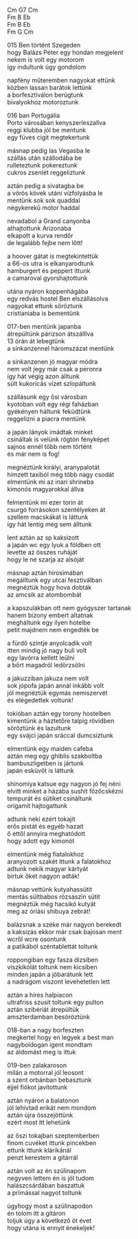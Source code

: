 Cm G7 Cm   
Fm B Eb   
Fm B Eb   
Fm G Cm   
   
015 Ben történt Szegeden   
hogy Balázs Péter egy hondan megjelent   
nekem is volt egy motorom   
így indultunk úgy gondolom   
   
napfény műteremben nagyokat ettünk   
közben lassan barátok lettünk   
a borfesztiválon berúgtunk   
bivalyokhoz motoroztunk   
   
016 ban Portugália   
Porto városában kenyszerleszallva   
reggi klubba jól be mentunk   
egy füves cigit megtekertunk   
   
másnap pedig las Vegasba le   
szállás után szállodába be   
rulleteztunk pokereztunk   
cukros zsenlét reggeliztunk   
   
aztán pedig a sivatagba be   
a vörös kövek utáni vízfolyásba le   
mentünk sok sok quaddal   
négykerekű motor haddal   
   
nevadabol a Grand canyonba   
athajtottunk Arizonába   
elkapott a kurva rendőr   
de legalább fejbe nem lőtt!   
   
a hoover gátat is megtekintettük   
 a 66-os utra is elkanyarodtunk   
hamburgert és peppert ittunk   
a camaroval gyorshajtottunk   
   
utána nyáron koppenhágába   
egy redvás hostel Ben elszállásolva   
nagyokat ettunk söröztunk   
cristianiaba is bementünk   
   
017-ben mentünk japanba   
átrepültünk párizson átszálllva   
13 órán át lebegtünk   
a sinkanzennel háromszázat mentünk   
   
a sinkanzenen jó magyar módra   
nem volt jegy már csak a peronra   
így hát végig azon álltunk   
sült kukoricás vizet szlopáltunk   
   
szállásunk egy ősi városban   
kyotoban volt egy régi faházban   
gyékényen háltunk feküdtünk   
reggelizni a piacra mentünk   
   
a japán lányok imádtak minket   
csináltak is velünk rögtön fényképet   
sajnos ennél több nem történt   
és már nem is fog!   
   
megnéztünk királyi, aranypalotát   
hímzett taxiból még több nagy csodát   
elmentünk mi az inari shrineba   
kimonós magyarokkal állva   
   
felmentünk mi ezer torin át   
csurgó forrásokon szentélyeken át   
szellem macskákat is láttunk   
így hát lentig meg sem álltunk   
    
lent aztán az sp kaksizott   
a japán wc egy lyuk a földben ott   
levette az összes ruháját   
hogy le ne szarja az alsóját   
   
másnap aztán hirosimában   
megálltunk egy utcai fesztiválban   
megnéztük hogy hova dobták   
az amcsik az atombombát   
   
a kapszulákban ott nem gyógyszer tartanak   
hanem bizony embert altatnak   
megháltunk egy ilyen hotelbe   
petit majdnem nem engedték be   
   
a fürdő szintje anyolcadik volt   
itten mindig jó nagy buli volt   
egy lavórra kellett leülni   
a bőrt magadról ledörzsölni   
   
a jakuzziban jakuza nem volt   
sok jópofa japán annál inkább volt   
jól megnéztük egymás nemiszervét   
és elégedettek voltunk!   
   
tokióban aztán egy torony hostelben   
kimentünk a háztetőre talpig rövidben   
söröztünk és lazultunk   
egy svájci japán sráccal dumcsiztunk   
   
elmentünk egy maiden cafeba   
aztán meg egy ghiblis szakboltba   
bambuszligetben is jártunk   
japán esküvőt is láttunk   
   
shinomiya katsue egy nagyon jó fej néni   
elvitt minket a házába sushit főzőcskézni   
tempurát és sütiket csináltunk   
origamit hajtogattunk   
   
adtunk neki ezért tokajit   
erős pistát és egyéb hazait   
ő ettől annyira meghatódott   
hogy adott egy kimonót   
   
elmentünk még fiatalokhoz   
aranyozott szakét ittunk a falatokhoz   
adtunk nekik magyar kártyát   
bírtuk őket nagyon adták!   
   
másnap vettünk kutyahassütit   
mentás sültbabos rózsaszín sütit   
megnéztük még hacsikó kutyát   
meg az óriási shibuya zebrát!   
   
balázsnak a széke már nagyon berekedt   
a kaksizás ekkor már csak bajosan ment   
wcről wcre osontunk   
a patikából széntablettát toltunk   
   
roppongiban egy fasza dizsiben   
viszkikólát toltunk nem kicsiben   
minden japán a jóbarátunk lett   
a nadrágom viszont levehetetlen lett   
   
aztán a híres halpiacon   
ultrafriss szusit toltunk egy pulton   
aztán szibériát átrepültük   
amszterdamban besöröztünk   
   
018-ban a nagy borfeszten   
megkertel hogy en legyek a best man   
nagyboldogan igent mondtam   
az áldomást meg is ittuk   
   
019-ben zalakaroson    
milán a motorral jól leosont   
a szent orbánban bebasztunk   
éjjel fiókot javítottunk   
   
aztán nyáron a balatonon   
jól lehívtad erikát nem mondom   
aztán újra összejöttünk   
ezért most itt lehetünk   
   
az őszi tokajban szeptemberben   
finom cuvéket ittunk pincekben   
ettunk ittunk klárikánál   
penzt kerestem a gitárrál   
   
aztán volt az én szülinapom   
negyven lettem én is jól tudom   
halászcsárdában baszattuk   
a prímással nagyot toltunk   
   
úgyhogy most a szülinapodon   
én tolom itt a gitáron   
toljuk úgy a következő öt évet   
hogy utána  is ennyit énekeljek!   
   
